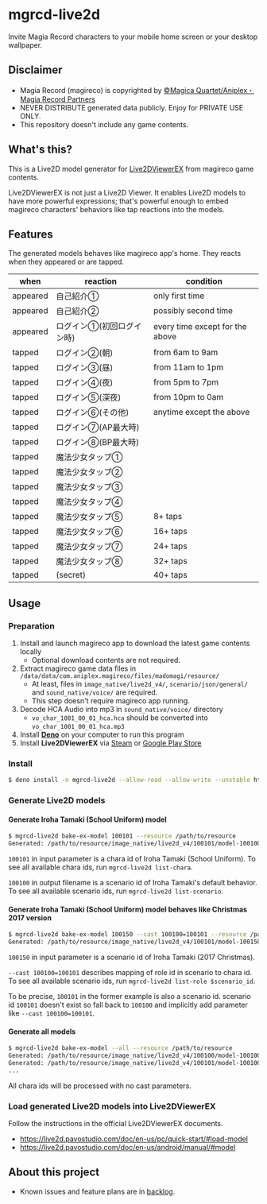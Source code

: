 # mgrcd-live2d

Invite Magia Record characters to your mobile home screen or your desktop
wallpaper.

## Disclaimer

- Magia Record (magireco) is copyrighted by
  [©Magica Quartet/Aniplex・Magia Record Partners](https://magireco.com/)
- NEVER DISTRIBUTE generated data publicly. Enjoy for PRIVATE USE ONLY.
- This repository doesn't include any game contents.

## What's this?

This is a Live2D model generator for
[Live2DViewerEX](https://store.steampowered.com/app/616720/Live2DViewerEX/) from
magireco game contents.

Live2DViewerEX is not just a Live2D Viewer. It enables Live2D models to have
more powerful expressions; that's powerful enough to embed magireco characters'
behaviors like tap reactions into the models.

## Features

The generated models behaves like magireco app's home. They reacts when they
appeared or are tapped.

| when     | reaction       | condition                       |
| -------- | -------------- | ------------------------------- |
| appeared | 自己紹介①          | only first time                 |
| appeared | 自己紹介②          | possibly second time            |
| appeared | ログイン①(初回ログイン時) | every time except for the above |
| tapped   | ログイン②(朝)       | from 6am to 9am                 |
| tapped   | ログイン③(昼)       | from 11am to 1pm                |
| tapped   | ログイン④(夜)       | from 5pm to 7pm                 |
| tapped   | ログイン⑤(深夜)      | from 10pm to 0am                |
| tapped   | ログイン⑥(その他)     | anytime except the above        |
| tapped   | ログイン⑦(AP最大時)   |                                 |
| tapped   | ログイン⑧(BP最大時)   |                                 |
| tapped   | 魔法少女タップ①       |                                 |
| tapped   | 魔法少女タップ②       |                                 |
| tapped   | 魔法少女タップ③       |                                 |
| tapped   | 魔法少女タップ④       |                                 |
| tapped   | 魔法少女タップ⑤       | 8+ taps                         |
| tapped   | 魔法少女タップ⑥       | 16+ taps                        |
| tapped   | 魔法少女タップ⑦       | 24+ taps                        |
| tapped   | 魔法少女タップ⑧       | 32+ taps                        |
| tapped   | (secret)       | 40+ taps                        |

## Usage

### Preparation

1. Install and launch magireco app to download the latest game contents locally
   - Optional download contents are not required.
1. Extract magireco game data files in
   `/data/data/com.aniplex.magireco/files/madomagi/resource/`
   - At least, files in `image_native/live2d_v4/`, `scenario/json/general/` and
     `sound_native/voice/` are required.
   - This step doesn't require magireco app running.
1. Decode HCA Audio into mp3 in `sound_native/voice/` directory
   - `vo_char_1001_00_01_hca.hca` should be converted into
     `vo_char_1001_00_01_hca.mp3`
1. Install [**Deno**](https://deno.land/) on your computer to run this program
1. Install **Live2DViewerEX** via
   [Steam](https://store.steampowered.com/app/616720/Live2DViewerEX/) or
   [Google Play Store](https://play.google.com/store/apps/details?id=com.pavostudio.live2dviewerex)

### Install

```sh
$ deno install -n mgrcd-live2d --allow-read --allow-write --unstable https://ghcdn.rawgit.org/reosablo/mgrcd-live2d/main/cli.ts
```

### Generate Live2D models

#### Generate Iroha Tamaki (School Uniform) model

```sh
$ mgrcd-live2d bake-ex-model 100101 --resource /path/to/resource
Generated: /path/to/resource/image_native/live2d_v4/100101/model-100100.model3.json
```

`100101` in input parameter is a chara id of Iroha Tamaki (School Uniform). To
see all available chara ids, run `mgrcd-live2d list-chara`.

`100100` in output filename is a scenario id of Iroha Tamaki's default behavior.
To see all available scenario ids, run `mgrcd-live2d list-scenario`.

#### Generate Iroha Tamaki (School Uniform) model behaves like Christmas 2017 version

```sh
$ mgrcd-live2d bake-ex-model 100150 --cast 100100=100101 --resource /path/to/resource
Generated: /path/to/resource/image_native/live2d_v4/100101/model-100150.model3.json
```

`100150` in input parameter is a scenario id of Iroha Tamaki (2017 Christmas).

`--cast 100100=100101` describes mapping of role id in scenario to chara id. To
see all available scenario ids, run `mgrcd-live2d list-role $scenario_id`.

To be precise, `100101` in the former example is also a scenario id. scenario id
`100101` doesn't exist so fall back to `100100` and implicitly add parameter
like `--cast 100100=100101`.

#### Generate all models

```sh
$ mgrcd-live2d bake-ex-model --all --resource /path/to/resource
Generated: /path/to/resource/image_native/live2d_v4/100100/model-100100.model3.json
Generated: /path/to/resource/image_native/live2d_v4/100101/model-100100.model3.json
...
```

All chara ids will be processed with no cast parameters.

### Load generated Live2D models into Live2DViewerEX

Follow the instructions in the official Live2DViewerEX documents.

- https://live2d.pavostudio.com/doc/en-us/pc/quick-start/#load-model
- https://live2d.pavostudio.com/doc/en-us/android/manual/#model

## About this project

- Known issues and feature plans are in
  [backlog](https://github.com/reosablo/mgrcd-live2d/projects/1).
